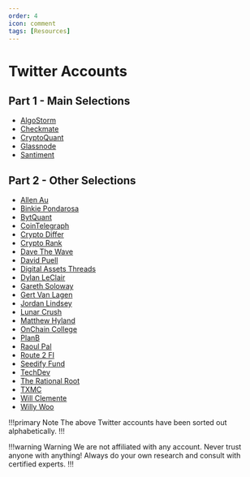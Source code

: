 ```yaml
---
order: 4
icon: comment
tags: [Resources]
---
```

# Twitter Accounts

## **Part 1 - Main Selections**

- [AlgoStorm](https://twitter.com/algostormlab)
- [Checkmate](https://twitter.com/_Checkmatey_)
- [CryptoQuant](https://twitter.com/cryptoquant_com)
- [Glassnode](https://twitter.com/glassnode)
- [Santiment](https://twitter.com/santimentfeed)

## **Part 2 - Other Selections**

- [Allen Au](https://twitter.com/AllenAu11)
- [Binkie Pondarosa](https://twitter.com/BinkiePondarosa)
- [BytQuant](https://twitter.com/BytQuant)
- [CoinTelegraph](https://twitter.com/Cointelegraph)
- [Crypto Differ](https://twitter.com/CryptoDiffer)
- [Crypto Rank](https://twitter.com/CryptoRank_io)
- [Dave The Wave](https://twitter.com/davthewave)
- [David Puell](https://twitter.com/kenoshaking)
- [Digital Assets Threads](https://twitter.com/arcane_tiger)
- [Dylan LeClair](https://twitter.com/DylanLeClair)
- [Gareth Soloway](https://twitter.com/GarethSoloway)
- [Gert Van Lagen](https://twitter.com/GertvanLagen)
- [Jordan Lindsey](https://twitter.com/jclcapital)
- [Lunar Crush](https://twitter.com/LunarCRUSH)
- [Matthew Hyland](https://twitter.com/Parabolic_Matt)
- [OnChain College](https://twitter.com/OnChainCollege)
- [PlanB](https://twitter.com/100trillionUSD)
- [Raoul Pal](https://twitter.com/RaoulGMI)
- [Route 2 FI](https://twitter.com/Route2FI)
- [Seedify Fund](https://twitter.com/SeedifyFund)
- [TechDev](https://twitter.com/TechDev_52)
- [The Rational Root](https://twitter.com/therationalroot)
- [TXMC](https://twitter.com/TXMCtrades)
- [Will Clemente](https://twitter.com/WClementeIII)
- [Willy Woo](https://twitter.com/woonomic)

!!!primary Note
The above Twitter accounts have been sorted out alphabetically.
!!!

!!!warning Warning
We are not affiliated with any account. Never trust anyone with anything! Always do your own research and consult with certified experts.
!!!